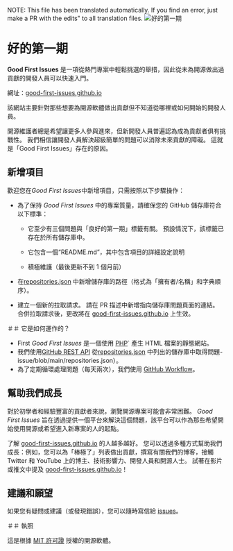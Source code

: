 NOTE: This file has been translated automatically. If you find an error, just make a PR with the edits" to all translation files.
![好的第一期](../assets/github/social-preview.png)

# 好的第一期

**Good First Issues** 是一項從熱門專案中輕鬆挑選的舉措，因此從未為開源做出過貢獻的開發人員可以快速入門。

網址：[good-first-issues.github.io](https://good-first-issues.github.io)

該網站主要針對那些想要為開源軟體做出貢獻但不知道從哪裡或如何開始的開發人員。

開源維護者總是希望讓更多人參與進來，但新開發人員普遍認為成為貢獻者俱有挑戰性。 我們相信讓開發人員解決超級簡單的問題可以消除未來貢獻的障礙。 這就是「Good First Issues」存在的原因。

## 新增項目

歡迎您在*Good First Issues*中新增項目，只需按照以下步驟操作：

- 為了保持 *Good First Issues* 中的專案質量，請確保您的 GitHub 儲存庫符合以下標準：

     - 它至少有三個問題與「良好的第一期」標籤有關。 預設情況下，該標籤已存在於所有儲存庫中。

     - 它包含一個“README.md”，其中包含項目的詳細設定說明

     - 積極維護（最後更新不到 1 個月前）

- 在[repositories.json](https://github.com/gomzyakov/good-first-issue/blob/main/repositories.json) 中新增儲存庫的路徑（格式為「擁有者/名稱」和字典順序）。

- 建立一個新的拉取請求。 請在 PR 描述中新增指向儲存庫問題頁面的連結。 合併拉取請求後，更改將在 [good-first-issues.github.io](https://good-first-issues.github.io) 上生效。

＃＃ 它是如何運作的？

- First *Good First Issues* 是一個使用 [PHP](https://www.php.net)` 產生 HTML 檔案的靜態網站。
- 我們使用[GitHub REST API](https://docs.github.com/en/rest) 從[repositories.json](https://github.com/gomzyakov/good-first) 中列出的儲存庫中取得問題-issue/blob/main/repositories.json）。
- 為了定期循環處理問題（每天兩次），我們使用 [GitHub Workflow](https://docs.github.com/en/actions/using-workflows)。

## 幫助我們成長

對於初學者和經驗豐富的貢獻者來說，瀏覽開源專案可能會非常困難。 *Good First Issues* 旨在透過提供一個平台來解決這個問題，該平台可以作為那些希望開始使用開源或希望進入新專案的人的起點。

了解 [good-first-issues.github.io](https://good-first-issues.github.io) 的人越多越好。 您可以透過多種方式幫助我們成長：例如，您可以為「棒極了」列表做出貢獻，撰寫有關我們的博客，接觸 Twitter 和 YouTube 上的博主、技術影響力、開發人員和開源人士。 試著在影片或推文中提及 [good-first-issues.github.io](https://good-first-issues.github.io)！

## 建議和願望

如果您有疑問或建議（或發現錯誤），您可以隨時寫信給 [issues](https://github.com/good-first-issues/good-first-issues.github.io/issues)。

＃＃ 執照

這是根據 [MIT 許可證](https://github.com/good-first-issues/good-first-issues.github.io/blob/main/LICENSE) 授權的開源軟體。
